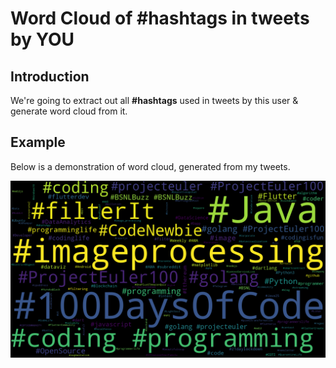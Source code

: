 # Word Cloud of #hashtags in tweets by YOU

## Introduction

We're going to extract out all **#hashtags** used in tweets by this user & generate word cloud from it. 

## Example

Below is a demonstration of word cloud, generated from my tweets.

![wordCloudOfHashTagsInTweetsByAnjan_Roy](../plots/wordCloudOfHashTagsInTweetsByAnjan_Roy.png)
